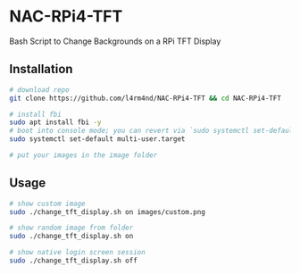 # NAC-RPi4-TFT
Bash Script to Change Backgrounds on a RPi TFT Display


## Installation

````bash
# download repo
git clone https://github.com/l4rm4nd/NAC-RPi4-TFT && cd NAC-RPi4-TFT

# install fbi
sudo apt install fbi -y
# boot into console mode; you can revert via `sudo systemctl set-default graphical.target`
sudo systemctl set-default multi-user.target

# put your images in the image folder
````

## Usage

````bash
# show custom image
sudo ./change_tft_display.sh on images/custom.png

# show random image from folder
sudo ./change_tft_display.sh on

# show native login screen session
sudo ./change_tft_display.sh off
````
